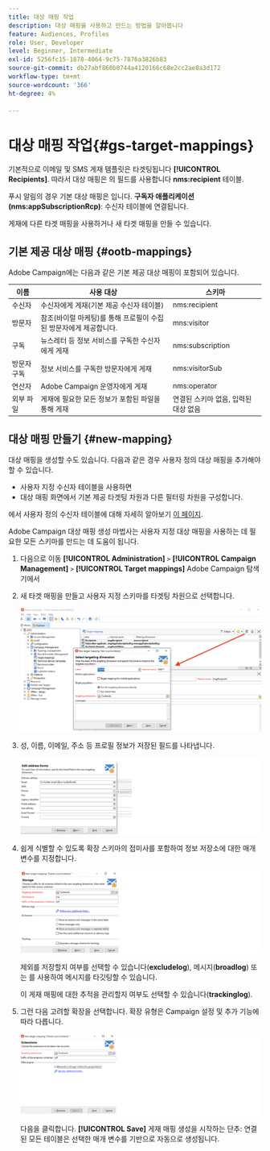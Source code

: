 ```yaml
---
title: 대상 매핑 작업
description: 대상 매핑을 사용하고 만드는 방법을 알아봅니다
feature: Audiences, Profiles
role: User, Developer
level: Beginner, Intermediate
exl-id: 5256fc15-1878-4064-9c75-7876a3826b83
source-git-commit: db27abf860b0744a4120166c68e2cc2ae8a3d172
workflow-type: tm+mt
source-wordcount: '366'
ht-degree: 4%

---
```


# 대상 매핑 작업{#gs-target-mappings}

기본적으로 이메일 및 SMS 게재 템플릿은 타겟팅됩니다 **[!UICONTROL Recipients]**. 따라서 대상 매핑은 의 필드를 사용합니다 **nms:recipient** 테이블.

푸시 알림의 경우 기본 대상 매핑은 입니다. **구독자 애플리케이션(nms:appSubscriptionRcp)**: 수신자 테이블에 연결됩니다.

게재에 다른 타겟 매핑을 사용하거나 새 타겟 매핑을 만들 수 있습니다.

## 기본 제공 대상 매핑 {#ootb-mappings}

Adobe Campaign에는 다음과 같은 기본 제공 대상 매핑이 포함되어 있습니다.

| 이름 | 사용 대상 | 스키마 |
|---|---|---|
| 수신자 | 수신자에게 게재(기본 제공 수신자 테이블) | nms:recipient |
| 방문자 | 참조(바이럴 마케팅)를 통해 프로필이 수집된 방문자에게 제공합니다. | mns:visitor |
| 구독 | 뉴스레터 등 정보 서비스를 구독한 수신자에게 게재 | nms:subscription |
| 방문자 구독 | 정보 서비스를 구독한 방문자에게 게재 | nms:visitorSub |
| 연산자 | Adobe Campaign 운영자에게 게재 | nms:operator |
| 외부 파일 | 게재에 필요한 모든 정보가 포함된 파일을 통해 게재 | 연결된 스키마 없음, 입력된 대상 없음 |

## 대상 매핑 만들기 {#new-mapping}

대상 매핑을 생성할 수도 있습니다. 다음과 같은 경우 사용자 정의 대상 매핑을 추가해야 할 수 있습니다.

* 사용자 지정 수신자 테이블을 사용하면
* 대상 매핑 화면에서 기본 제공 타겟팅 차원과 다른 필터링 차원을 구성합니다.

에서 사용자 정의 수신자 테이블에 대해 자세히 알아보기 [이 페이지](../dev/custom-recipient.md).

Adobe Campaign 대상 매핑 생성 마법사는 사용자 지정 대상 매핑을 사용하는 데 필요한 모든 스키마를 만드는 데 도움이 됩니다.

1. 다음으로 이동 **[!UICONTROL Administration]** `>` **[!UICONTROL Campaign Management]** `>` **[!UICONTROL Target mappings]** Adobe Campaign 탐색기에서

1. 새 타겟 매핑을 만들고 사용자 지정 스키마를 타겟팅 차원으로 선택합니다.

   ![](assets/new-target-mapping.png)


1. 성, 이름, 이메일, 주소 등 프로필 정보가 저장된 필드를 나타냅니다.

   ![](assets/wf_new_mapping_define_join.png)

1. 쉽게 식별할 수 있도록 확장 스키마의 접미사를 포함하여 정보 저장소에 대한 매개 변수를 지정합니다.

   ![](assets/wf_new_mapping_define_names.png)

   제외를 저장할지 여부를 선택할 수 있습니다(**excludelog**), 메시지(**broadlog**) 또는 를 사용하여 메시지를 타깃팅할 수 있습니다.

   이 게재 매핑에 대한 추적을 관리할지 여부도 선택할 수 있습니다(**trackinglog**).

1. 그런 다음 고려할 확장을 선택합니다. 확장 유형은 Campaign 설정 및 추가 기능에 따라 다릅니다.

   ![](assets/wf_new_mapping_define_extensions.png)

   다음을 클릭합니다. **[!UICONTROL Save]** 게재 매핑 생성을 시작하는 단추: 연결된 모든 테이블은 선택한 매개 변수를 기반으로 자동으로 생성됩니다.
